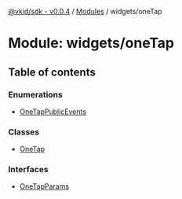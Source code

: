 [@vkid/sdk - v0.0.4](../README.md) / [Modules](../modules.md) / widgets/oneTap

# Module: widgets/oneTap

## Table of contents

### Enumerations

- [OneTapPublicEvents](../enums/widgets_oneTap.OneTapPublicEvents.md)

### Classes

- [OneTap](../classes/widgets_oneTap.OneTap.md)

### Interfaces

- [OneTapParams](../interfaces/widgets_oneTap.OneTapParams.md)
